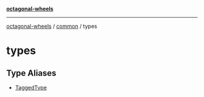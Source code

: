 [**octagonal-wheels**](../../../../../README.md)

***

[octagonal-wheels](../../../../../globals.md) / [common](../../README.md) / types

# types

## Type Aliases

- [TaggedType](type-aliases/TaggedType.md)
